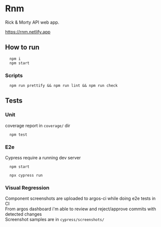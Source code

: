 # Rnm
Rick &amp; Morty API web app.

https://rnm.netlify.app

## How to run

```
  npm i 
  npm start
```

### Scripts

```
  npm run prettify && npm run lint && npm run check
```

## Tests

### Unit
coverage report in `coverage/` dir

```
  npm test
```

### E2e
Cypress require a running dev server
```
  npm start
```
```
  npx cypress run
```

### Visual Regression
Component screenshots are uploaded to argos-ci while doing e2e tests in CI\
From argos dashboard i'm able to review and reject/approve commits with detected changes\
Screenshot samples are in `cypress/screenshots/`
